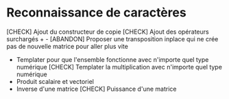 Reconnaissance de caractères
============================

 [CHECK] Ajout du constructeur de copie
 [CHECK] Ajout des opérateurs surchargés + -
 [ABANDON] Proposer une transposition inplace qui ne crée pas de nouvelle matrice pour aller plus vite
 - Templater pour que l'ensemble fonctionne avec n'importe quel type numérique
 [CHECK] Templater la multiplication avec n'importe quel type numérique
 - Produit scalaire et vectoriel
 - Inverse d'une matrice
 [CHECK] Puissance d'une matrice